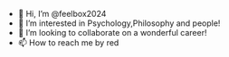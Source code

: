 - 👋 Hi, I’m @feelbox2024
- 👀 I’m interested in Psychology,Philosophy and people!
- 💞️ I’m looking to collaborate on a wonderful career!
- 📫 How to reach me by red

<!---
feelbox2024/feelbox2024 is a ✨ special ✨ repository because its `README.md` (this file) appears on your GitHub profile.
You can click the Preview link to take a look at your changes.
--->
